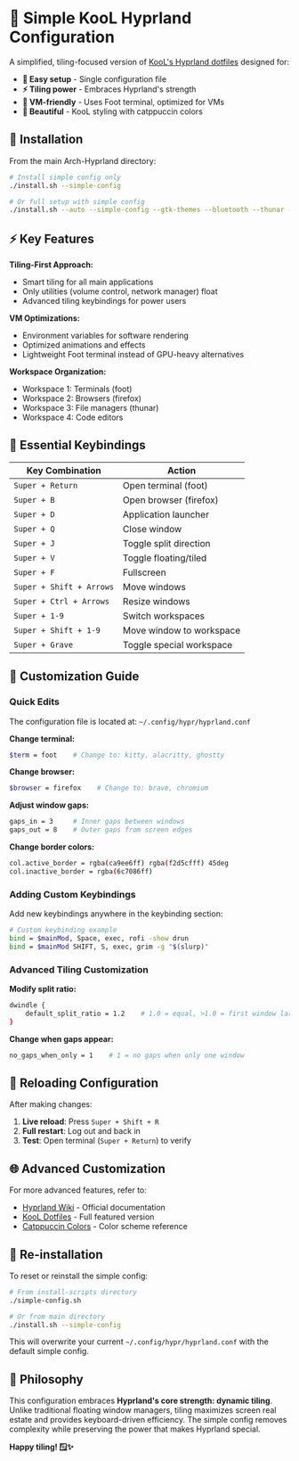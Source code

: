 # 💫 Simple KooL Hyprland Configuration

A simplified, tiling-focused version of [KooL's Hyprland dotfiles](https://github.com/JaKooLit/Hyprland-Dots) designed for:
- **🚀 Easy setup** - Single configuration file
- **⚡ Tiling power** - Embraces Hyprland's strength  
- **🦶 VM-friendly** - Uses Foot terminal, optimized for VMs
- **🎨 Beautiful** - KooL styling with catppuccin colors

## 🔧 Installation

From the main Arch-Hyprland directory:

```bash
# Install simple config only
./install.sh --simple-config

# Or full setup with simple config
./install.sh --auto --simple-config --gtk-themes --bluetooth --thunar --foot --firefox
```

## ⚡ Key Features

**Tiling-First Approach:**
- Smart tiling for all main applications
- Only utilities (volume control, network manager) float
- Advanced tiling keybindings for power users

**VM Optimizations:**
- Environment variables for software rendering
- Optimized animations and effects
- Lightweight Foot terminal instead of GPU-heavy alternatives

**Workspace Organization:**
- Workspace 1: Terminals (foot)
- Workspace 2: Browsers (firefox) 
- Workspace 3: File managers (thunar)
- Workspace 4: Code editors

## 🎹 Essential Keybindings

| Key Combination | Action |
|---|---|
| `Super + Return` | Open terminal (foot) |
| `Super + B` | Open browser (firefox) |
| `Super + D` | Application launcher |
| `Super + Q` | Close window |
| `Super + J` | Toggle split direction |
| `Super + V` | Toggle floating/tiled |
| `Super + F` | Fullscreen |
| `Super + Shift + Arrows` | Move windows |
| `Super + Ctrl + Arrows` | Resize windows |
| `Super + 1-9` | Switch workspaces |
| `Super + Shift + 1-9` | Move window to workspace |
| `Super + Grave` | Toggle special workspace |

## 📝 Customization Guide

### Quick Edits

The configuration file is located at: `~/.config/hypr/hyprland.conf`

**Change terminal:**
```bash
$term = foot    # Change to: kitty, alacritty, ghostty
```

**Change browser:**
```bash
$browser = firefox    # Change to: brave, chromium
```

**Adjust window gaps:**
```bash
gaps_in = 3     # Inner gaps between windows
gaps_out = 8    # Outer gaps from screen edges  
```

**Change border colors:**
```bash
col.active_border = rgba(ca9ee6ff) rgba(f2d5cfff) 45deg
col.inactive_border = rgba(6c7086ff)
```

### Adding Custom Keybindings

Add new keybindings anywhere in the keybinding section:

```bash
# Custom keybinding example
bind = $mainMod, Space, exec, rofi -show drun
bind = $mainMod SHIFT, S, exec, grim -g "$(slurp)"
```

### Advanced Tiling Customization

**Modify split ratio:**
```bash
dwindle {
    default_split_ratio = 1.2    # 1.0 = equal, >1.0 = first window larger
}
```

**Change when gaps appear:**
```bash
no_gaps_when_only = 1    # 1 = no gaps when only one window
```

## 🔄 Reloading Configuration

After making changes:
1. **Live reload**: Press `Super + Shift + R`
2. **Full restart**: Log out and back in
3. **Test**: Open terminal (`Super + Return`) to verify

## 🌐 Advanced Customization

For more advanced features, refer to:
- [Hyprland Wiki](https://wiki.hyprland.org/) - Official documentation
- [KooL Dotfiles](https://github.com/JaKooLit/Hyprland-Dots) - Full featured version
- [Catppuccin Colors](https://github.com/catppuccin/catppuccin) - Color scheme reference

## 🔧 Re-installation

To reset or reinstall the simple config:

```bash
# From install-scripts directory
./simple-config.sh

# Or from main directory  
./install.sh --simple-config
```

This will overwrite your current `~/.config/hypr/hyprland.conf` with the default simple config.

## 🎯 Philosophy

This configuration embraces **Hyprland's core strength: dynamic tiling**. Unlike traditional floating window managers, tiling maximizes screen real estate and provides keyboard-driven efficiency. The simple config removes complexity while preserving the power that makes Hyprland special.

**Happy tiling! 🪟✨**